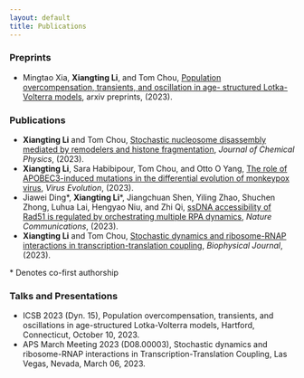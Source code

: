 ```yaml
---
layout: default
title: Publications
---
```


### Preprints
- Mingtao Xia, **Xiangting Li**, and Tom Chou, [Population overcompensation, transients, and oscillation in age- structured Lotka-Volterra models](https://arxiv.org/abs/2303.00864), arxiv preprints, (2023). 

### Publications

- **Xiangting Li** and Tom Chou, [Stochastic nucleosome disassembly mediated by remodelers and histone fragmentation](https://doi.org/10.1063/5.0165136),  _Journal of Chemical Physics_, (2023). 
- **Xiangting Li**, Sara Habibipour, Tom Chou, and Otto O Yang, [The role of APOBEC3-induced mutations in the differential evolution of monkeypox virus](https://doi.org/10.1093/ve/vead058), _Virus Evolution_, (2023).
- Jiawei Ding\*, **Xiangting Li**\*, Jiangchuan Shen, Yiling Zhao, Shuchen Zhong, Luhua Lai, Hengyao Niu, and Zhi Qi, [ssDNA accessibility of Rad51 is regulated by orchestrating multiple RPA dynamics](https://doi.org/10.1038/s41467-023-39579-y), _Nature Communications_, (2023). 
- **Xiangting Li** and Tom Chou, [Stochastic dynamics and ribosome-RNAP interactions in transcription-translation coupling](https://doi.org/10.1016/j.bpj.2022.09.041), _Biophysical Journal_, (2023).


\* Denotes co-first authorship

### Talks and Presentations
- ICSB 2023 (Dyn. 15), Population overcompensation, transients, and oscillations in age-structured Lotka-Volterra models, Hartford, Connecticut, October 10, 2023.
- APS March Meeting 2023 (D08.00003), Stochastic dynamics and ribosome-RNAP interactions in Transcription-Translation Coupling, Las Vegas, Nevada, March 06, 2023.

